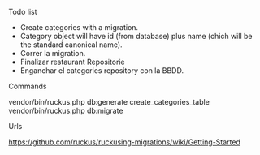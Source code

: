 Todo list

- Create categories with a migration.
- Category object will have id (from database) plus name (chich will be the standard canonical name).
- Correr la migration.
- Finalizar restaurant Repositorie
- Enganchar el categories repository con la BBDD.


Commands


vendor/bin/ruckus.php db:generate create_categories_table
vendor/bin/ruckus.php db:migrate


Urls

https://github.com/ruckus/ruckusing-migrations/wiki/Getting-Started